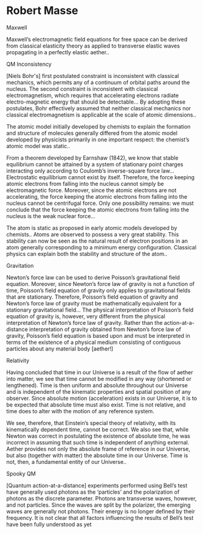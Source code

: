 # Robert Masse

Maxwell

Maxwell’s electromagnetic field equations for free space can be
derived from classical elasticity theory as applied to transverse
elastic waves propagating in a perfectly elastic aether..

QM Inconsistency

[Niels Bohr's] first postulated constraint is inconsistent
with classical mechanics, which permits any of a continuum of orbital
paths around the nucleus. The second constraint is inconsistent with
classical electromagnetism, which requires that accelerating electrons
radiate electro-magnetic energy that should be detectable... By
adopting these postulates, Bohr effectively assumed that neither
classical mechanics nor classical electromagnetism is applicable at
the scale of atomic dimensions..

The atomic model initially developed by chemists to explain the
formation and structure of molecules generally differed from the
atomic model developed by physicists primarily in one important
respect: the chemist’s atomic model was static..

From a theorem developed by Earnshaw (1842), we know that stable
equilibrium cannot be attained by a system of stationary point charges
interacting only according to Coulomb’s inverse-square force law...
Electrostatic equilibrium cannot exist by itself. Therefore, the force
keeping atomic electrons from falling into the nucleus cannot simply
be electromagnetic force. Moreover, since the atomic electrons are not
accelerating, the force keeping the atomic electrons from falling into
the nucleus cannot be centrifugal force. Only one possibility remains:
we must conclude that the force keeping the atomic electrons from
falling into the nucleus is the weak nuclear force...

The atom is static as proposed in early atomic models developed by
chemists.. Atoms are observed to possess a very great stability. This
stability can now be seen as the natural result of electron positions
in an atom generally corresponding to a minimum energy
configuration. Classical physics can explain both the stability and
structure of the atom..

Gravitation

Newton’s force law can be used to derive Poisson’s gravitational field
equation. Moreover, since Newton’s force law of gravity is not a
function of time, Poisson’s field equation of gravity only applies to
gravitational fields that are stationary. Therefore, Poisson’s field
equation of gravity and Newton’s force law of gravity must be
mathematically equivalent for a stationary gravitational field... The
physical interpretation of Poisson’s field equation of gravity is,
however, very different from the physical interpretation of Newton’s
force law of gravity. Rather than the action-at-a-distance
interpretation of gravity obtained from Newton’s force law of gravity,
Poisson’s field equation is based upon and must be interpreted in
terms of the existence of a physical medium consisting of contiguous
particles about any material body [aether!]

Relativity

Having concluded that time in our Universe is a result of the flow of
aether into matter, we see that time cannot be modified in any way
(shortened or lengthened). Time is then uniform and absolute
throughout our Universe and is independent of the kinematic properties
and spatial position of any observer. Since absolute motion
(acceleration) exists in our Universe, it is to be expected that
absolute time must also exist.  Time is not relative, and time does to
alter with the motion of any reference system.

We see, therefore, that Einstein’s special theory of relativity, with
its kinematically dependent time, cannot be correct. We also see that,
while Newton was correct in postulating the existence of absolute
time, he was incorrect in assuming that such time is independent of
anything external.  Aether provides not only the absolute frame of
reference in our Universe, but also (together with matter) the
absolute time in our Universe. Time is not, then, a fundamental entity
of our Universe..

Spooky QM

[Quantum action-at-a-distance] experiments performed using Bell’s test
have generally used photons as the ‘particles’ and the polarization of
photons as the discrete parameter. Photons are transverse waves,
however, and not particles. Since the waves are split by the
polarizer, the emerging waves are generally not photons. Their energy
is no longer defined by their frequency. It is not clear that all
factors influencing the results of Bell’s test have been fully
understood as yet